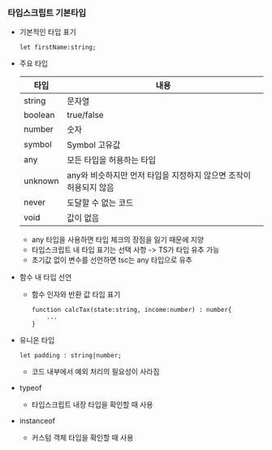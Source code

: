 <h3> 타입스크립트 기본타입</h3>

- 기본적인 타입 표기

  ```
  let firstName:string;
  ```

- 주요 타입

  | 타입    | 내용                                                              |
  | ------- | ----------------------------------------------------------------- |
  | string  | 문자열                                                            |
  | boolean | true/false                                                        |
  | number  | 숫자                                                              |
  | symbol  | Symbol 고유값                                                     |
  | any     | 모든 타입을 허용하는 타입                                         |
  | unknown | any와 비슷하지만 먼저 타입을 지정하지 않으면 조작이 허용되지 않음 |
  | never   | 도달할 수 없는 코드                                               |
  | void    | 값이 없음                                                         |

  - any 타입을 사용하면 타입 체크의 장점을 잃기 때문에 지양
  - 타입스크립트 내 타입 표기는 선택 사항 -> TS가 타입 유추 가능
  - 초기값 없이 변수를 선언하면 tsc는 any 타입으로 유추

- 함수 내 타입 선언
  - 함수 인자와 반환 값 타입 표기
    ```
    function calcTax(state:string, income:number) : number{
        ...
    }
    ```
- 유니온 타입

  ```
  let padding : string|number;
  ```

  - 코드 내부에서 예외 처리의 필요성이 사라짐

- typeof

  - 타입스크립트 내장 타입을 확인할 때 사용

- instanceof
  - 커스텀 객체 타입을 확인할 때 사용
